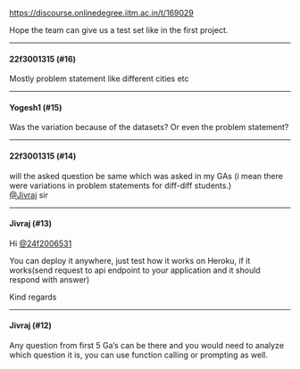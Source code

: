 https://discourse.onlinedegree.iitm.ac.in/t/169029

Hope the team can give us a test set like in the first project.</p><hr>

<h4>22f3001315 (#16)</h4>
<p>Mostly problem statement like different cities etc</p><hr>

<h4>Yogesh1 (#15)</h4>
<p>Was the variation because of the datasets? Or even the problem statement?</p><hr>

<h4>22f3001315 (#14)</h4>
<p>will the asked question be same which was asked in my GAs (i mean there were variations in problem statements for diff-diff students.)<br/>
<a class="mention" href="/u/jivraj">@Jivraj</a>  sir</p><hr>

<h4>Jivraj (#13)</h4>
<p>Hi <a class="mention" href="/u/24f2006531">@24f2006531</a></p>
<p>You can deploy it anywhere, just test how it works on Heroku, if it works(send request to api endpoint to your application and it should respond with answer)</p>
<p>Kind regards</p><hr>

<h4>Jivraj (#12)</h4>
<p>Any question from first 5 Ga’s can be there and you would need to analyze which question it is, you can use function calling or prompting as well.